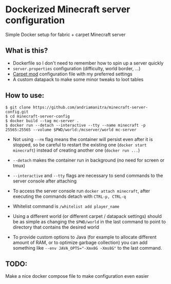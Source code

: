 # Dockerized Minecraft server configuration

Simple Docker setup for fabric + carpet Minecraft server

## What is this?

* Dockerfile so I don't need to remember how to spin up a server quickly
* `server.properties` configuration (difficulty, world border, ...)
* [Carpet mod](https://github.com/gnembon/fabric-carpet) configuration file with my preferred settings
* A custom datapack to make some minor tweaks to loot tables


## How to use:

```console
$ git clone https://github.com/andriamanitra/minecraft-server-config.git
$ cd minecraft-server-config
$ docker build --tag mc-server .
$ docker run --detach --interactive --tty --name minecraft -p 25565:25565 --volume $PWD/world:/mcserver/world mc-server
```

* Not using `--rm` flag means the container will persist even after it is stopped,
  so be careful to restart the existing one (`docker start minecraft`) instead of
  creating another one (`docker run ...`)

* `--detach` makes the container run in background (no need for screen or tmux)

* `--interactive` and `--tty` flags are necessary to send commands to the server
  console after attaching

* To access the server console run `docker attach minecraft`, after executing the
  commands detach with `CTRL-p, CTRL-q`

* Whitelist command is `/whitelist add player_name`

* Using a different world (or different carpet / datapack settings) should be as
  simple as changing the `$PWD/world` in the last command to point to directory 
  that contains the desired world

* To provide custom options to Java (for example to allocate different amount of
  RAM, or to optimize garbage collection) you can add something like
  `--env JAVA_OPTS="-Xmx8G -Xms8G"` to the last command.


## TODO:

Make a nice docker compose file to make configuration even easier
